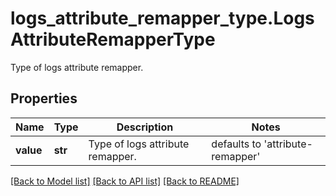 # logs_attribute_remapper_type.LogsAttributeRemapperType

Type of logs attribute remapper.
## Properties
Name | Type | Description | Notes
------------ | ------------- | ------------- | -------------
**value** | **str** | Type of logs attribute remapper. | defaults to 'attribute-remapper'

[[Back to Model list]](../README.md#documentation-for-models) [[Back to API list]](../README.md#documentation-for-api-endpoints) [[Back to README]](../README.md)


